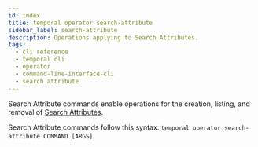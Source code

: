 ```yaml
---
id: index
title: temporal operator search-attribute
sidebar_label: search-attribute
description: Operations applying to Search Attributes.
tags:
  - cli reference
  - temporal cli
  - operator
  - command-line-interface-cli
  - search attribute
---
```


Search Attribute commands enable operations for the creation, listing, and removal of [Search Attributes](/concepts/what-is-a-search-attribute).

Search Attribute commands follow this syntax:
`temporal operator search-attribute COMMAND [ARGS]`.
